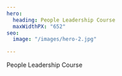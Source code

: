 ```yaml
---
hero:
  heading: People Leadership Course
  maxWidthPX: "652"
seo:
  image: "/images/hero-2.jpg"

---
```

People Leadership Course